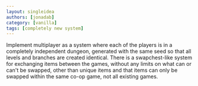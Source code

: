 ```yaml
---
layout: singleidea
authors: [jonadab]
category: [vanilla]
tags: [completely new system]
---
```

Implement multiplayer as a system where each of the players is in a completely independent dungeon, generated with the same seed so that all levels and branches are created identical. There is a swapchest-like system for exchanging items between the games, without any limits on what can or can't be swapped, other than unique items and that items can only be swapped within the same co-op game, not all existing games.
